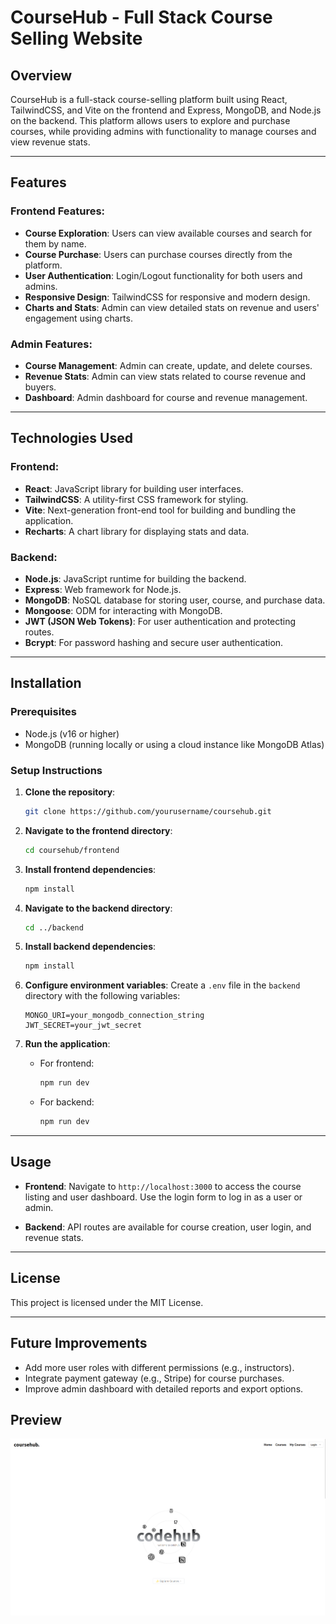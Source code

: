 
# CourseHub - Full Stack Course Selling Website

## Overview
CourseHub is a full-stack course-selling platform built using React, TailwindCSS, and Vite on the frontend and Express, MongoDB, and Node.js on the backend. This platform allows users to explore and purchase courses, while providing admins with functionality to manage courses and view revenue stats.

---

## Features

### Frontend Features:
- **Course Exploration**: Users can view available courses and search for them by name.
- **Course Purchase**: Users can purchase courses directly from the platform.
- **User Authentication**: Login/Logout functionality for both users and admins.
- **Responsive Design**: TailwindCSS for responsive and modern design.
- **Charts and Stats**: Admin can view detailed stats on revenue and users' engagement using charts.

### Admin Features:
- **Course Management**: Admin can create, update, and delete courses.
- **Revenue Stats**: Admin can view stats related to course revenue and buyers.
- **Dashboard**: Admin dashboard for course and revenue management.

---

## Technologies Used

### Frontend:
- **React**: JavaScript library for building user interfaces.
- **TailwindCSS**: A utility-first CSS framework for styling.
- **Vite**: Next-generation front-end tool for building and bundling the application.
- **Recharts**: A chart library for displaying stats and data.

### Backend:
- **Node.js**: JavaScript runtime for building the backend.
- **Express**: Web framework for Node.js.
- **MongoDB**: NoSQL database for storing user, course, and purchase data.
- **Mongoose**: ODM for interacting with MongoDB.
- **JWT (JSON Web Tokens)**: For user authentication and protecting routes.
- **Bcrypt**: For password hashing and secure user authentication.

---

## Installation

### Prerequisites
- Node.js (v16 or higher)
- MongoDB (running locally or using a cloud instance like MongoDB Atlas)
  
### Setup Instructions

1. **Clone the repository**:
   ```bash
   git clone https://github.com/yourusername/coursehub.git
   ```

2. **Navigate to the frontend directory**:
   ```bash
   cd coursehub/frontend
   ```

3. **Install frontend dependencies**:
   ```bash
   npm install
   ```

4. **Navigate to the backend directory**:
   ```bash
   cd ../backend
   ```

5. **Install backend dependencies**:
   ```bash
   npm install
   ```

6. **Configure environment variables**:
   Create a `.env` file in the `backend` directory with the following variables:
   ```env
   MONGO_URI=your_mongodb_connection_string
   JWT_SECRET=your_jwt_secret
   ```

7. **Run the application**:
   - For frontend:
     ```bash
     npm run dev
     ```
   - For backend:
     ```bash
     npm run dev
     ```

---

## Usage

- **Frontend**: Navigate to `http://localhost:3000` to access the course listing and user dashboard. Use the login form to log in as a user or admin.
  
- **Backend**: API routes are available for course creation, user login, and revenue stats.
  
---

## License
This project is licensed under the MIT License.

---

## Future Improvements
- Add more user roles with different permissions (e.g., instructors).
- Integrate payment gateway (e.g., Stripe) for course purchases.
- Improve admin dashboard with detailed reports and export options.


## Preview
![DemoApp](./codehub.png)